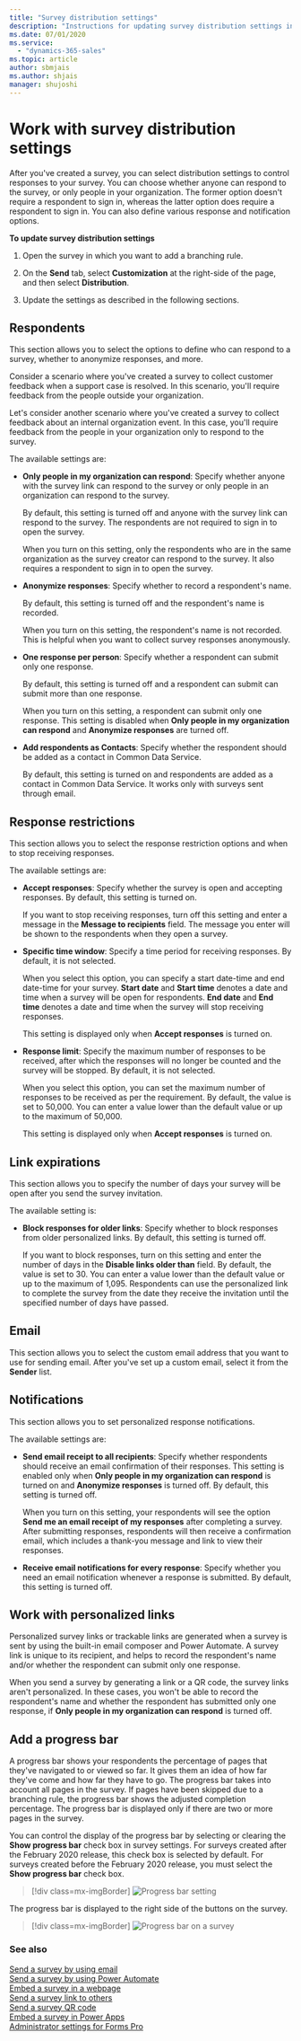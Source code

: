 ```yaml
---
title: "Survey distribution settings"
description: "Instructions for updating survey distribution settings in Customer Voice to control who can respond to your survey and other survey response options"
ms.date: 07/01/2020
ms.service:
  - "dynamics-365-sales"
ms.topic: article
author: sbmjais
ms.author: shjais
manager: shujoshi
---
```


# Work with survey distribution settings

After you've created a survey, you can select distribution settings to control responses to your survey. You can choose whether anyone can respond to the survey, or only people in your organization. The former option doesn't require a respondent to sign in, whereas the latter option does require a respondent to sign in. You can also define various response and notification options.

**To update survey distribution settings**

1. Open the survey in which you want to add a branching rule.

2. On the **Send** tab, select **Customization** at the right-side of the page, and then select **Distribution**.

3. Update the settings as described in the following sections.

## Respondents

This section allows you to select the options to define who can respond to a survey, whether to anonymize responses, and more.

Consider a scenario where you've created a survey to collect customer feedback when a support case is resolved. In this scenario, you'll require feedback from the people outside your organization.

Let's consider another scenario where you've created a survey to collect feedback about an internal organization event. In this case, you'll require feedback from the people in your organization only to respond to the survey.

The available settings are:

- **Only people in my organization can respond**: Specify whether anyone with the survey link can respond to the survey or only people in an organization can respond to the survey.
    
    By default, this setting is turned off and anyone with the survey link can respond to the survey. The respondents are not required to sign in to open the survey.

    When you turn on this setting, only the respondents who are in the same organization as the survey creator can respond to the survey. It also requires a respondent to sign in to open the survey.

- **Anonymize responses**: Specify whether to record a respondent's name.

    By default, this setting is turned off and the respondent's name is recorded.
    
    When you turn on this setting, the respondent's name is not recorded. This is helpful when you want to collect survey responses anonymously.

- **One response per person**: Specify whether a respondent can submit only one response.

    By default, this setting is turned off and a respondent can submit can submit more than one response. 
    
    When you turn on this setting, a respondent can submit only one response. This setting is disabled when **Only people in my organization can respond** and **Anonymize responses** are turned off.

- **Add respondents as Contacts**: Specify whether the respondent should be added as a contact in Common Data Service.

    By default, this setting is turned on and respondents are added as a contact in Common Data Service. It works only with surveys sent through email.

## Response restrictions

This section allows you to select the response restriction options and when to stop receiving responses.

The available settings are:

- **Accept responses**: Specify whether the survey is open and accepting responses. By default, this setting is turned on.

    If you want to stop receiving responses, turn off this setting and enter a message in the **Message to recipients** field. The message you enter will be shown to the respondents when they open a survey.

- **Specific time window**: Specify a time period for receiving responses. By default, it is not selected.

    When you select this option, you can specify a start date-time and end date-time for your survey. **Start date** and **Start time** denotes a date and time when a survey will be open for respondents. **End date** and **End time** denotes a date and time when the survey will stop receiving responses.
    
    This setting is displayed only when **Accept responses** is turned on. 

- **Response limit**: Specify the maximum number of responses to be received, after which the responses will no longer be counted and the survey will be stopped. By default, it is not selected.

    When you select this option, you can set the maximum number of responses to be received as per the requirement. By default, the value is set to 50,000. You can enter a value lower than the default value or up to the maximum of 50,000.

    This setting is displayed only when **Accept responses** is turned on.

## Link expirations

This section allows you to specify the number of days your survey will be open after you send the survey invitation.

The available setting is:

- **Block responses for older links**: Specify whether to block responses from older personalized links. By default, this setting is turned off.

    If you want to block responses, turn on this setting and enter the number of days in the **Disable links older than** field. By default, the value is set to 30. You can enter a value lower than the default value or up to the maximum of 1,095. Respondents can use the personalized link to complete the survey from the date they receive the invitation until the specified number of days have passed.

## Email

This section allows you to select the custom email address that you want to use for sending email. After you've set up a custom email, select it from the **Sender** list.

## Notifications

This section allows you to set personalized response notifications.

The available settings are:

- **Send email receipt to all recipients**: Specify whether respondents should receive an email confirmation of their responses. This setting is enabled only when **Only people in my organization can respond** is turned on and **Anonymize responses** is turned off. By default, this setting is turned off.

    When you turn on this setting, your respondents will see the option **Send me an email receipt of my responses** after completing a survey. After submitting responses, respondents will then receive a confirmation email, which includes a thank-you message and link to view their responses.

- **Receive email notifications for every response**: Specify whether you need an email notification whenever a response is submitted. By default, this setting is turned off.

## Work with personalized links

Personalized survey links or trackable links are generated when a survey is sent by using the built-in email composer and Power Automate. A survey link is unique to its recipient, and helps to record the respondent's name and/or whether the respondent can submit only one response.

When you send a survey by generating a link or a QR code, the survey links aren't personalized. In these cases, you won't be able to record the respondent's name and whether the respondent has submitted only one response, if **Only people in my organization can respond** is turned off.

## Add a progress bar

A progress bar shows your respondents the percentage of pages that they've navigated to or viewed so far. It gives them an idea of how far they've come and how far they have to go. The progress bar takes into account all pages in the survey. If pages have been skipped due to a branching rule, the progress bar shows the adjusted completion percentage. The progress bar is displayed only if there are two or more pages in the survey.

You can control the display of the progress bar by selecting or clearing the **Show progress bar** check box in survey settings. For surveys created after the February 2020 release, this check box is selected by default. For surveys created before the February 2020 release, you must select the **Show progress bar** check box.

> [!div class=mx-imgBorder]
> ![Progress bar setting](media/progress-bar-setting.png "Progress bar setting")

The progress bar is displayed to the right side of the buttons on the survey.

> [!div class=mx-imgBorder]
> ![Progress bar on a survey](media/progress-bar.png "Progress bar on a survey")


### See also

[Send a survey by using email](send-survey-email.md)<br>
[Send a survey by using Power Automate](send-survey-flow.md)<br>
[Embed a survey in a webpage](embed-web-page.md)<br>
[Send a survey link to others](send-survey-link.md)<br>
[Send a survey QR code](send-survey-qrcode.md)<br>
[Embed a survey in Power Apps](embed-survey-powerapps.md)<br>
[Administrator settings for Forms Pro](admin-settings.md)